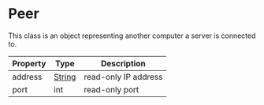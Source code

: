 # Peer

This class is an object representing another computer a server is connected to.

| Property | Type | Description |
|---|---|---|
| address | [String](String.md) | read-only IP address |
| port | int | read-only port |
